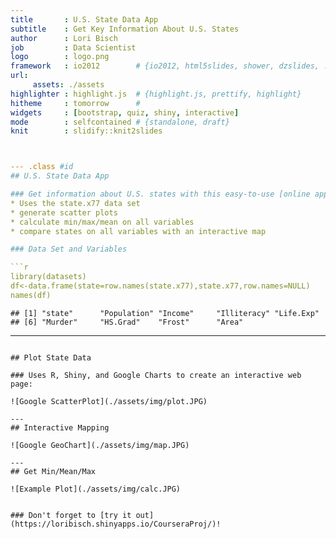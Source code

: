 ```yaml
---
title       : U.S. State Data App
subtitle    : Get Key Information About U.S. States
author      : Lori Bisch
job         : Data Scientist
logo        : logo.png
framework   : io2012        # {io2012, html5slides, shower, dzslides, ...}
url:
     assets: ./assets
highlighter : highlight.js  # {highlight.js, prettify, highlight}
hitheme     : tomorrow      # 
widgets     : [bootstrap, quiz, shiny, interactive]
mode        : selfcontained # {standalone, draft}
knit        : slidify::knit2slides



--- .class #id 
## U.S. State Data App

### Get information about U.S. states with this easy-to-use [online application](https://loribisch.shinyapps.io/CourseraProj/)!
* Uses the state.x77 data set
* generate scatter plots
* calculate min/max/mean on all variables
* compare states on all variables with an interactive map

### Data Set and Variables

```r
library(datasets)
df<-data.frame(state=row.names(state.x77),state.x77,row.names=NULL)
names(df)
```

```
## [1] "state"      "Population" "Income"     "Illiteracy" "Life.Exp"  
## [6] "Murder"     "HS.Grad"    "Frost"      "Area"
```

--- 
```

## Plot State Data

### Uses R, Shiny, and Google Charts to create an interactive web page:

![Google ScatterPlot](./assets/img/plot.JPG)

---
## Interactive Mapping 

![Google GeoChart](./assets/img/map.JPG)

---
## Get Min/Mean/Max

![Example Plot](./assets/img/calc.JPG)


### Don't forget to [try it out](https://loribisch.shinyapps.io/CourseraProj/)!
